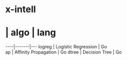 x-intell
===


 #  |   algo | lang
----|-------|---
logreg | Logistic Regression | Go  
ap | Affinity Propagation | Go
dtree | Decision Tree | Go